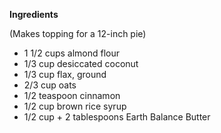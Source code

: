 
 __Ingredients__

(Makes topping for a 12-inch pie)

- 1 1/2 cups almond flour
- 1/3 cup desiccated coconut
- 1/3 cup flax, ground
- 2/3 cup oats
- 1/2 teaspoon cinnamon
- 1/2 cup brown rice syrup
- 1/2 cup + 2 tablespoons Earth Balance Butter
